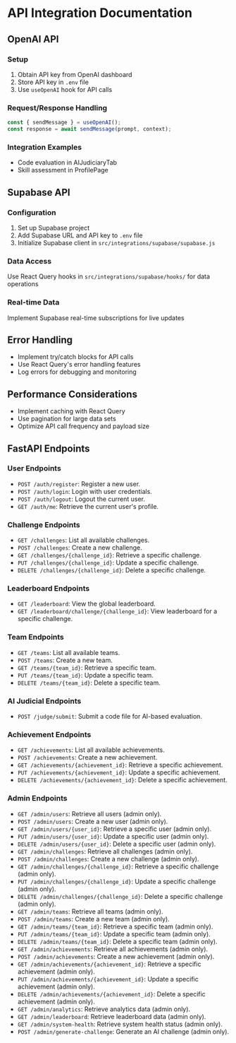 # API Integration Documentation

## OpenAI API
### Setup
1. Obtain API key from OpenAI dashboard
2. Store API key in `.env` file
3. Use `useOpenAI` hook for API calls

### Request/Response Handling
```javascript
const { sendMessage } = useOpenAI();
const response = await sendMessage(prompt, context);
```

### Integration Examples
- Code evaluation in AIJudiciaryTab
- Skill assessment in ProfilePage

## Supabase API
### Configuration
1. Set up Supabase project
2. Add Supabase URL and API key to `.env` file
3. Initialize Supabase client in `src/integrations/supabase/supabase.js`

### Data Access
Use React Query hooks in `src/integrations/supabase/hooks/` for data operations

### Real-time Data
Implement Supabase real-time subscriptions for live updates

## Error Handling
- Implement try/catch blocks for API calls
- Use React Query's error handling features
- Log errors for debugging and monitoring

## Performance Considerations
- Implement caching with React Query
- Use pagination for large data sets
- Optimize API call frequency and payload size

## FastAPI Endpoints
### User Endpoints
- `POST /auth/register`: Register a new user.
- `POST /auth/login`: Login with user credentials.
- `POST /auth/logout`: Logout the current user.
- `GET /auth/me`: Retrieve the current user's profile.

### Challenge Endpoints
- `GET /challenges`: List all available challenges.
- `POST /challenges`: Create a new challenge.
- `GET /challenges/{challenge_id}`: Retrieve a specific challenge.
- `PUT /challenges/{challenge_id}`: Update a specific challenge.
- `DELETE /challenges/{challenge_id}`: Delete a specific challenge.

### Leaderboard Endpoints
- `GET /leaderboard`: View the global leaderboard.
- `GET /leaderboard/challenge/{challenge_id}`: View leaderboard for a specific challenge.

### Team Endpoints
- `GET /teams`: List all available teams.
- `POST /teams`: Create a new team.
- `GET /teams/{team_id}`: Retrieve a specific team.
- `PUT /teams/{team_id}`: Update a specific team.
- `DELETE /teams/{team_id}`: Delete a specific team.

### AI Judicial Endpoints
- `POST /judge/submit`: Submit a code file for AI-based evaluation.

### Achievement Endpoints
- `GET /achievements`: List all available achievements.
- `POST /achievements`: Create a new achievement.
- `GET /achievements/{achievement_id}`: Retrieve a specific achievement.
- `PUT /achievements/{achievement_id}`: Update a specific achievement.
- `DELETE /achievements/{achievement_id}`: Delete a specific achievement.

### Admin Endpoints
- `GET /admin/users`: Retrieve all users (admin only).
- `POST /admin/users`: Create a new user (admin only).
- `GET /admin/users/{user_id}`: Retrieve a specific user (admin only).
- `PUT /admin/users/{user_id}`: Update a specific user (admin only).
- `DELETE /admin/users/{user_id}`: Delete a specific user (admin only).
- `GET /admin/challenges`: Retrieve all challenges (admin only).
- `POST /admin/challenges`: Create a new challenge (admin only).
- `GET /admin/challenges/{challenge_id}`: Retrieve a specific challenge (admin only).
- `PUT /admin/challenges/{challenge_id}`: Update a specific challenge (admin only).
- `DELETE /admin/challenges/{challenge_id}`: Delete a specific challenge (admin only).
- `GET /admin/teams`: Retrieve all teams (admin only).
- `POST /admin/teams`: Create a new team (admin only).
- `GET /admin/teams/{team_id}`: Retrieve a specific team (admin only).
- `PUT /admin/teams/{team_id}`: Update a specific team (admin only).
- `DELETE /admin/teams/{team_id}`: Delete a specific team (admin only).
- `GET /admin/achievements`: Retrieve all achievements (admin only).
- `POST /admin/achievements`: Create a new achievement (admin only).
- `GET /admin/achievements/{achievement_id}`: Retrieve a specific achievement (admin only).
- `PUT /admin/achievements/{achievement_id}`: Update a specific achievement (admin only).
- `DELETE /admin/achievements/{achievement_id}`: Delete a specific achievement (admin only).
- `GET /admin/analytics`: Retrieve analytics data (admin only).
- `GET /admin/leaderboard`: Retrieve leaderboard data (admin only).
- `GET /admin/system-health`: Retrieve system health status (admin only).
- `POST /admin/generate-challenge`: Generate an AI challenge (admin only).
